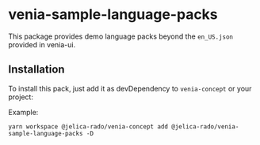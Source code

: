 # venia-sample-language-packs

This package provides demo language packs beyond the `en_US.json` provided in
venia-ui.

## Installation

To install this pack, just add it as devDependency to `venia-concept` or your
project:

Example:

`yarn workspace @jelica-rado/venia-concept add @jelica-rado/venia-sample-language-packs -D`
